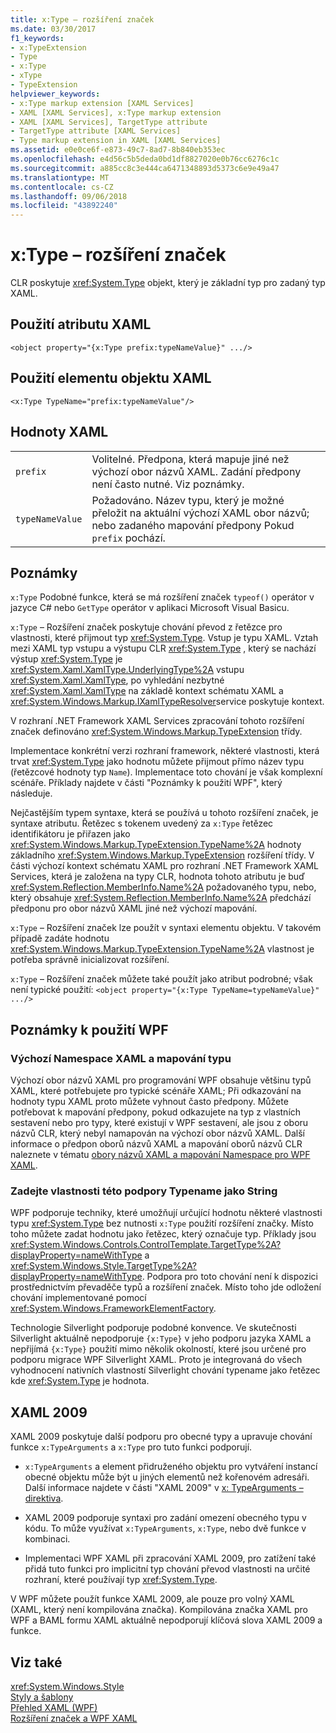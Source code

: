 ```yaml
---
title: x:Type – rozšíření značek
ms.date: 03/30/2017
f1_keywords:
- x:TypeExtension
- Type
- x:Type
- xType
- TypeExtension
helpviewer_keywords:
- x:Type markup extension [XAML Services]
- XAML [XAML Services], x:Type markup extension
- XAML [XAML Services], TargetType attribute
- TargetType attribute [XAML Services]
- Type markup extension in XAML [XAML Services]
ms.assetid: e0e0ce6f-e873-49c7-8ad7-8b840eb353ec
ms.openlocfilehash: e4d56c5b5deda0bd1df8827020e0b76cc6276c1c
ms.sourcegitcommit: a885cc8c3e444ca6471348893d5373c6e9e49a47
ms.translationtype: MT
ms.contentlocale: cs-CZ
ms.lasthandoff: 09/06/2018
ms.locfileid: "43892240"
---
```

# <a name="xtype-markup-extension"></a>x:Type – rozšíření značek
CLR poskytuje <xref:System.Type> objekt, který je základní typ pro zadaný typ XAML.  
  
## <a name="xaml-attribute-usage"></a>Použití atributu XAML  
  
```xaml  
<object property="{x:Type prefix:typeNameValue}" .../>  
```  
  
## <a name="xaml-object-element-usage"></a>Použití elementu objektu XAML  
  
```xaml  
<x:Type TypeName="prefix:typeNameValue"/>  
```  
  
## <a name="xaml-values"></a>Hodnoty XAML  
  
|||  
|-|-|  
|`prefix`|Volitelné. Předpona, která mapuje jiné než výchozí obor názvů XAML. Zadání předpony není často nutné. Viz poznámky.|  
|`typeNameValue`|Požadováno. Název typu, který je možné přeložit na aktuální výchozí XAML obor názvů; nebo zadaného mapování předpony Pokud `prefix` pochází.|  
  
## <a name="remarks"></a>Poznámky  
 `x:Type` Podobné funkce, která se má rozšíření značek `typeof()` operátor v jazyce C# nebo `GetType` operátor v aplikaci Microsoft Visual Basicu.  
  
 `x:Type` – Rozšíření značek poskytuje chování převod z řetězce pro vlastnosti, které přijmout typ <xref:System.Type>. Vstup je typu XAML. Vztah mezi XAML typ vstupu a výstupu CLR <xref:System.Type> , který se nachází výstup <xref:System.Type> je <xref:System.Xaml.XamlType.UnderlyingType%2A> vstupu <xref:System.Xaml.XamlType>, po vyhledání nezbytné <xref:System.Xaml.XamlType> na základě kontext schématu XAML a <xref:System.Windows.Markup.IXamlTypeResolver>service poskytuje kontext.  
  
 V rozhraní .NET Framework XAML Services zpracování tohoto rozšíření značek definováno <xref:System.Windows.Markup.TypeExtension> třídy.  
  
 Implementace konkrétní verzi rozhraní framework, některé vlastnosti, která trvat <xref:System.Type> jako hodnotu můžete přijmout přímo název typu (řetězcové hodnoty typ `Name`). Implementace toto chování je však komplexní scénáře. Příklady najdete v části "Poznámky k použití WPF", který následuje.  
  
 Nejčastějším typem syntaxe, která se používá u tohoto rozšíření značek, je syntaxe atributu. Řetězec s tokenem uvedený za `x:Type` řetězec identifikátoru je přiřazen jako <xref:System.Windows.Markup.TypeExtension.TypeName%2A> hodnoty základního <xref:System.Windows.Markup.TypeExtension> rozšíření třídy. V části výchozí kontext schématu XAML pro rozhraní .NET Framework XAML Services, která je založena na typy CLR, hodnota tohoto atributu je buď <xref:System.Reflection.MemberInfo.Name%2A> požadovaného typu, nebo, který obsahuje <xref:System.Reflection.MemberInfo.Name%2A> předchází předponu pro obor názvů XAML jiné než výchozí mapování.  
  
 `x:Type` – Rozšíření značek lze použít v syntaxi elementu objektu. V takovém případě zadáte hodnotu <xref:System.Windows.Markup.TypeExtension.TypeName%2A> vlastnost je potřeba správně inicializovat rozšíření.  
  
 `x:Type` – Rozšíření značek můžete také použít jako atribut podrobné; však není typické použití: `<object property="{x:Type TypeName=typeNameValue}" .../>`  
  
## <a name="wpf-usage-notes"></a>Poznámky k použití WPF  
  
### <a name="default-xaml-namespace-and-type-mapping"></a>Výchozí Namespace XAML a mapování typu  
 Výchozí obor názvů XAML pro programování WPF obsahuje většinu typů XAML, které potřebujete pro typické scénáře XAML; Při odkazování na hodnoty typu XAML proto můžete vyhnout často předpony. Můžete potřebovat k mapování předpony, pokud odkazujete na typ z vlastních sestavení nebo pro typy, které existují v WPF sestavení, ale jsou z oboru názvů CLR, který nebyl namapován na výchozí obor názvů XAML. Další informace o předpon oborů názvů XAML a mapování oborů názvů CLR naleznete v tématu [obory názvů XAML a mapování Namespace pro WPF XAML](../../../docs/framework/wpf/advanced/xaml-namespaces-and-namespace-mapping-for-wpf-xaml.md).  
  
### <a name="type-properties-that-support-typename-as-string"></a>Zadejte vlastnosti této podpory Typename jako String  
 WPF podporuje techniky, které umožňují určující hodnotu některé vlastnosti typu <xref:System.Type> bez nutnosti `x:Type` použití rozšíření značky. Místo toho můžete zadat hodnotu jako řetězec, který označuje typ. Příklady jsou <xref:System.Windows.Controls.ControlTemplate.TargetType%2A?displayProperty=nameWithType> a <xref:System.Windows.Style.TargetType%2A?displayProperty=nameWithType>. Podpora pro toto chování není k dispozici prostřednictvím převaděče typů a rozšíření značek. Místo toho jde odložení chování implementované pomocí <xref:System.Windows.FrameworkElementFactory>.  
  
 Technologie Silverlight podporuje podobné konvence. Ve skutečnosti Silverlight aktuálně nepodporuje `{x:Type}` v jeho podporu jazyka XAML a nepřijímá `{x:Type}` použití mimo několik okolností, které jsou určené pro podporu migrace WPF Silverlight XAML. Proto je integrovaná do všech vyhodnocení nativních vlastností Silverlight chování typename jako řetězec kde <xref:System.Type> je hodnota.  
  
## <a name="xaml-2009"></a>XAML 2009  
 XAML 2009 poskytuje další podporu pro obecné typy a upravuje chování funkce `x:TypeArguments` a `x:Type` pro tuto funkci podporují.  
  
-   `x:TypeArguments` a element přidruženého objektu pro vytváření instancí obecné objektu může být u jiných elementů než kořenovém adresáři. Další informace najdete v části "XAML 2009" v [x: TypeArguments – direktiva](../../../docs/framework/xaml-services/x-typearguments-directive.md).  
  
-   XAML 2009 podporuje syntaxi pro zadání omezení obecného typu v kódu. To může využívat `x:TypeArguments`, `x:Type`, nebo dvě funkce v kombinaci.  
  
-   Implementaci WPF XAML při zpracování XAML 2009, pro zatížení také přidá tuto funkci pro implicitní typ chování převod vlastnosti na určité rozhraní, které používají typ <xref:System.Type>.  
  
 V WPF můžete použít funkce XAML 2009, ale pouze pro volný XAML (XAML, který není kompilována značka). Kompilována značka XAML pro WPF a BAML formu XAML aktuálně nepodporují klíčová slova XAML 2009 a funkce.  
  
## <a name="see-also"></a>Viz také  
 <xref:System.Windows.Style>  
 [Styly a šablony](../../../docs/framework/wpf/controls/styling-and-templating.md)  
 [Přehled XAML (WPF)](../../../docs/framework/wpf/advanced/xaml-overview-wpf.md)  
 [Rozšíření značek a WPF XAML](../../../docs/framework/wpf/advanced/markup-extensions-and-wpf-xaml.md)
